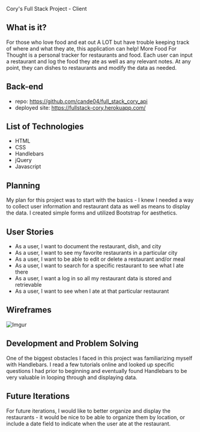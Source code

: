 Cory's Full Stack Project - Client

## What is it?
For those who love food and eat out A LOT but have trouble keeping track of where and what they ate, this application can help! More Food For Thought is a personal tracker for restaurants and food. Each user can input a restaurant and log the food they ate as well as any relevant notes. At any point, they can dishes to restaurants and modify the data as needed.

## Back-end
- repo: https://github.com/cande04/full_stack_cory_api
- deployed site: https://fullstack-cory.herokuapp.com/

## List of Technologies
- HTML
- CSS
- Handlebars
- jQuery
- Javascript

## Planning
My plan for this project was to start with the basics - I knew I needed a way to collect user information and restaurant data as well as means to display the data. I created simple forms and utilized Bootstrap for aesthetics.

## User Stories
- As a user, I want to document the restaurant, dish, and city
- As a user, I want to see my favorite restaurants in a particular city
- As a user, I want to be able to edit or delete a restaurant and/or meal
- As a user, I want to search for a specific restaurant to see what I ate there
- As a user, I want a log in so all my restaurant data is stored and retrievable
- As a user, I want to see when I ate at that particular restaurant

## Wireframes
![Imgur](https://i.imgur.com/OP4cYgI.jpg)

## Development and Problem Solving
One of the biggest obstacles I faced in this project was familiarizing myself with Handlebars. I read a few tutorials online and looked up specific questions I had prior to beginning and eventually found Handlebars to be very valuable in looping through and displaying data.

## Future Iterations
For future iterations, I would like to better organize and display the restaurants - it would be nice to be able to organize them by location, or include a date field to indicate when the user ate at the restaurant.
